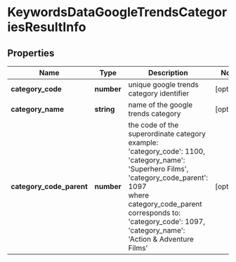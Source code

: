 # KeywordsDataGoogleTrendsCategoriesResultInfo

## Properties

| Name | Type | Description | Notes |
|------------ | ------------- | ------------- | -------------|
**category_code** | **number** | unique google trends category identifier |[optional]|
**category_name** | **string** | name of the google trends category |[optional]|
**category_code_parent** | **number** | the code of the superordinate category<br>example:<br>'category_code': 1100,<br>'category_name': 'Superhero Films',<br>'category_code_parent': 1097<br>where category_code_parent corresponds to:<br>'category_code': 1097,<br>'category_name': 'Action & Adventure Films' |[optional]|